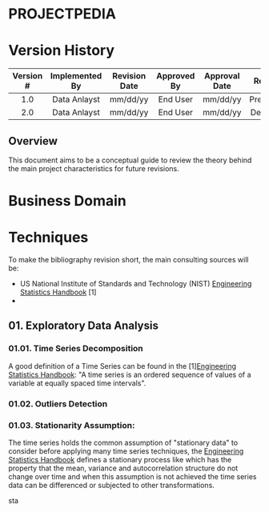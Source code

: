 # PROJECTPEDIA

# Version History
| Version # | Implemented By  | Revision Date |  Approved By  | Approval Date |    Reason   |
| :-------: | :-------------: | :-----------: | :-----------: | :-----------: | :---------: |
|    1.0    |   Data Anlayst  |    mm/dd/yy   |    End User   |    mm/dd/yy   | Preliminar  |
|    2.0    |   Data Anlayst  |    mm/dd/yy   |    End User   |    mm/dd/yy   | Definitive  |

## Overview
This document aims to be a conceptual guide to review the theory behind the main project characteristics for future revisions.

# Business Domain











# Techniques

To make the bibliography revision short, the main consulting sources will be:

* US National Institute of Standards and Technology (NIST) [Engineering Statistics Handbook](https://www.itl.nist.gov/div898/handbook/index.htm) [1]
* 

## 01. Exploratory Data Analysis

### 01.01. Time Series Decomposition

A good definition of a Time Series can be found in the [1][Engineering Statistics Handbook](https://www.itl.nist.gov/div898/handbook/pmc/section4/pmc41.htm):
"A time series is an ordered sequence of values of a variable at equally spaced time intervals".





### 01.02. Outliers Detection



### 01.03. Stationarity Assumption:

The time series holds the common assumption of "stationary data" to consider before applying many time series techniques, the [Engineering Statistics Handbook](https://www.itl.nist.gov/div898/handbook/pmc/section4/pmc442.htm) defines a stationary process like which has the property that the mean, variance and autocorrelation structure do not change over time and when this assumption is not achieved the time series data can be differenced or subjected to other transformations.


sta